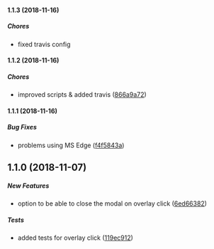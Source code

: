 #### 1.1.3 (2018-11-16)

##### Chores

*  fixed travis config

#### 1.1.2 (2018-11-16)

##### Chores

*  improved scripts & added travis ([866a9a72](https://github.com/totvs-store/react-modalora/commit/866a9a72555a3efe191a2a86aab64a74d7cbd667))

#### 1.1.1 (2018-11-16)

##### Bug Fixes

*  problems using MS Edge ([f4f5843a](https://github.com/totvs-store/react-modalora/commit/f4f5843ae0b5eda5a34f6f6f773222bc31400f5f))

## 1.1.0 (2018-11-07)

##### New Features

*  option to be able to close the modal on overlay click ([6ed66382](https://github.com/totvs-store/react-modalora/commit/6ed663824b2d1b43ac388795a3a2cdf141deadfa))

##### Tests

*  added tests for overlay click ([119ec912](https://github.com/totvs-store/react-modalora/commit/119ec91245284a57d6a63ba2b7a97c04658a3f01))
